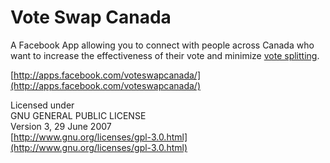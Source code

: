 Vote Swap Canada
================

A Facebook App allowing you to connect with people 
across Canada who want to increase the effectiveness 
of their vote and minimize [vote splitting](http://en.wikipedia.org/wiki/Vote_splitting).

[http://apps.facebook.com/voteswapcanada/](http://apps.facebook.com/voteswapcanada/)

Licensed under  
GNU GENERAL PUBLIC LICENSE  
Version 3, 29 June 2007  
[http://www.gnu.org/licenses/gpl-3.0.html](http://www.gnu.org/licenses/gpl-3.0.html)
